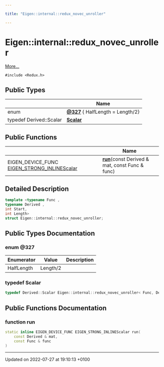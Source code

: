```yaml
---

title: "Eigen::internal::redux_novec_unroller"

---
```


# Eigen::internal::redux_novec_unroller



 [More...](#detailed-description)


`#include <Redux.h>`

## Public Types

|                | Name           |
| -------------- | -------------- |
| enum| **[@327](http://example.org/classes/structeigen_1_1internal_1_1redux__novec__unroller/#enum-@327)** { HalfLength = Length/2} |
| typedef Derived::Scalar | **[Scalar](http://example.org/classes/structeigen_1_1internal_1_1redux__novec__unroller/#typedef-scalar)**  |

## Public Functions

|                | Name           |
| -------------- | -------------- |
| EIGEN_DEVICE_FUNC <a href="http://example.org/files/macros_8h/#define-eigen-strong-inline">EIGEN_STRONG_INLINE</a><a href="http://example.org/classes/structeigen_1_1internal_1_1redux__novec__unroller/#typedef-scalar">Scalar</a> | **[run](http://example.org/classes/structeigen_1_1internal_1_1redux__novec__unroller/#function-run)**(const Derived & mat, const Func & func) |

## Detailed Description

```cpp
template <typename Func ,
typename Derived ,
int Start,
int Length>
struct Eigen::internal::redux_novec_unroller;
```

## Public Types Documentation

### enum @327

| Enumerator | Value | Description |
| ---------- | ----- | ----------- |
| HalfLength | Length/2|   |




### typedef Scalar

```cpp
typedef Derived::Scalar Eigen::internal::redux_novec_unroller< Func, Derived, Start, Length >::Scalar;
```


## Public Functions Documentation

### function run

```cpp
static inline EIGEN_DEVICE_FUNC EIGEN_STRONG_INLINEScalar run(
    const Derived & mat,
    const Func & func
)
```


-------------------------------

Updated on 2022-07-27 at 19:10:13 +0100